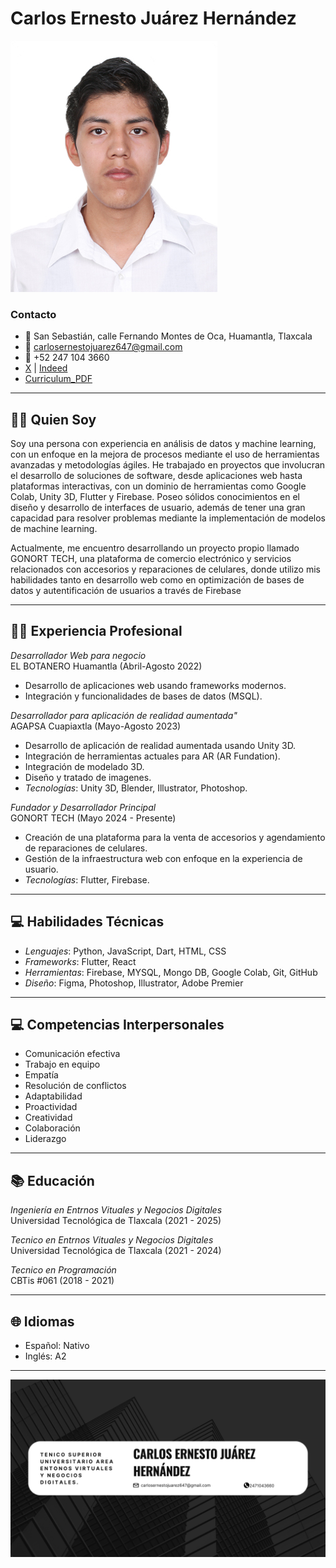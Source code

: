 # Carlos Ernesto Juárez Hernández
![Foto de perfil](IMG_8329.jpg)
### Contacto
- 📍 San Sebastián, calle Fernando Montes de Oca, Huamantla, Tlaxcala
- 📧 carlosernestojuarez647@gmail.com
- 📱 +52 247 104 3660
- [X](https://x.com/NeztoGGz?t=tvG4_27QTH0-YHDe5krv5w&s=09) | [Indeed](https://profile.indeed.com/?hl=es_MX&co=MX&from=gnav-homepage)
- [Curriculum_PDF](Currículum_JuarezCarlos.pdf)

---
## 🙋‍♂️ Quien Soy
Soy una persona con experiencia en análisis de datos y machine learning, con un enfoque en la mejora de procesos mediante el uso de herramientas avanzadas y metodologías ágiles. He trabajado en proyectos que involucran el desarrollo de soluciones de software, desde aplicaciones web hasta plataformas interactivas, con un dominio de herramientas como Google Colab, Unity 3D, Flutter y Firebase. Poseo sólidos conocimientos en el diseño y desarrollo de interfaces de usuario, además de tener una gran capacidad para resolver problemas mediante la implementación de modelos de machine learning.

Actualmente, me encuentro desarrollando un proyecto propio llamado GONORT TECH, una plataforma de comercio electrónico y servicios relacionados con accesorios y reparaciones de celulares, donde utilizo mis habilidades tanto en desarrollo web como en optimización de bases de datos y autentificación de usuarios a través de Firebase

---

## 👨‍💻 Experiencia Profesional

*Desarrollador Web para negocio*  
EL BOTANERO Huamantla (Abril-Agosto 2022)
- Desarrollo de aplicaciones web usando frameworks modernos.
- Integración y funcionalidades de bases de datos (MSQL).

*Desarrollador para aplicación de realidad aumentada"*  
AGAPSA Cuapiaxtla (Mayo-Agosto 2023)
- Desarrollo de aplicación de realidad aumentada usando Unity 3D.
- Integración de herramientas actuales para AR (AR Fundation).
- Integración de modelado 3D.
- Diseño y tratado de imagenes.
- *Tecnologías*: Unity 3D, Blender, Illustrator, Photoshop.

*Fundador y Desarrollador Principal*  
GONORT TECH (Mayo 2024 - Presente)
- Creación de una plataforma para la venta de accesorios y agendamiento de reparaciones de celulares.
- Gestión de la infraestructura web con enfoque en la experiencia de usuario.
- *Tecnologías*: Flutter, Firebase.

---

## 💻 Habilidades Técnicas
- *Lenguajes*: Python, JavaScript, Dart, HTML, CSS
- *Frameworks*: Flutter, React
- *Herramientas*: Firebase, MYSQL, Mongo DB, Google Colab, Git, GitHub
- *Diseño*: Figma, Photoshop, Illustrator, Adobe Premier 

---

## 💻 Competencias Interpersonales
- Comunicación efectiva
- Trabajo en equipo
- Empatía
- Resolución de conflictos
- Adaptabilidad
- Proactividad
- Creatividad
- Colaboración
- Liderazgo
  
---

## 📚 Educación
*Ingeniería en Entrnos Vituales y Negocios Digitales*  
Universidad Tecnológica de Tlaxcala (2021 - 2025)

*Tecnico en Entrnos Vituales y Negocios Digitales*  
Universidad Tecnológica de Tlaxcala (2021 - 2024)

*Tecnico en Programación*  
CBTis #061 (2018 - 2021)

---

## 🌐 Idiomas
- Español: Nativo
- Inglés: A2

---
![Foto de perfil](banner.png)
